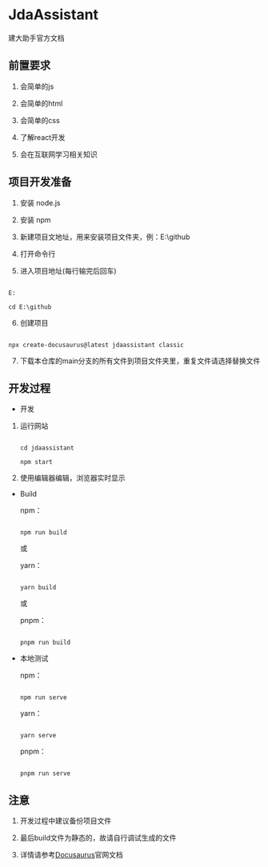 # JdaAssistant
建大助手官方文档

## 前置要求

1. 会简单的js

2. 会简单的html

3. 会简单的css

4. 了解react开发

5. 会在互联网学习相关知识

## 项目开发准备

1. 安装 node.js

2. 安装 npm

3. 新建项目文地址，用来安装项目文件夹，例：E:\github

4. 打开命令行

5. 进入项目地址(每行输完后回车)

```

E:

cd E:\github

```

6. 创建项目

```

npx create-docusaurus@latest jdaassistant classic

```

7. 下载本仓库的main分支的所有文件到项目文件夹里，重复文件请选择替换文件

## 开发过程

* 开发

1. 运行网站

   ```

   cd jdaassistant

   npm start

   ```

2. 使用编辑器编辑，浏览器实时显示

* Build

 

  npm：

   ```

   npm run build

   ```

   或

   yarn：

   ```

   yarn build

   ```

   或

   pnpm：

   ```

   pnpm run build

   ```

* 本地测试

  npm：

  ```

  npm run serve

  ```

  yarn：

  ```

  yarn serve

   ```

   pnpm：

   ```

   pnpm run serve

   ```

## 注意

1. 开发过程中建议备份项目文件

2. 最后build文件为静态的，故请自行调试生成的文件

3. 详情请参考[Docusaurus](https://docusaurus.io/zh-CN/)官网文档

